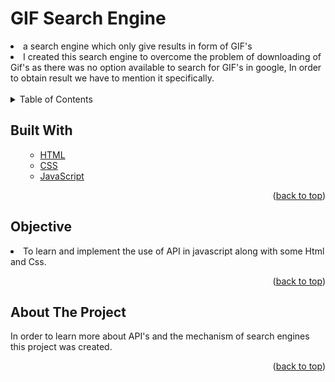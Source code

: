 # GIF Search Engine
<li>a search engine which only give results in form of GIF's</li>
<li>I created this search engine to overcome the problem of downloading of Gif's as there was no option available to search for GIF's in google, In order to obtain result we have to mention it specifically.</li>
<br>

<!-- TABLE OF CONTENTS -->

<details>
  <summary>Table of Contents</summary>
  <ol>
    <ul>
      <li><a href="#about-the-project">About The Project</a></li>
        <li><a href="#built-with">Built With</a></li>
      <li><a href="#Objective">Objective</a></li>
      </ul>
  </ol>
</details>

<!-- Built with -->
## Built With
<ol>
    <ul>
      <li><a href="https://html.com/">HTML</a></li>
       <li><a href="https://css-tricks.com/">CSS</a></li>
      <li><a href="https://www.javascript.com/">JavaScript</a></li> 
      </ul>
  <p align="right">(<a href="#Let's Invite ">back to top</a>)</p>
  </ol>
  
## Objective
<li>To learn and implement the use of API in javascript along with some Html and Css.</li>
<p align="right">(<a href="#Let's Invite ">back to top</a>)</p>


<!-- ABOUT THE PROJECT -->
## About The Project
In order to learn more about API's and the mechanism of search engines this project was created.


<p align="right">(<a href="#Let's Invite ">back to top</a>)</p>




